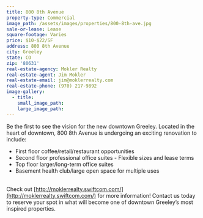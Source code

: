 ```yaml
---
title: 800 8th Avenue
property-type: Commercial
image_path: /assets/images/properties/800-8th-ave.jpg
sale-or-lease: Lease
square-footage: Varies
price: $10-$22/SF
address: 800 8th Avenue
city: Greeley
state: CO
zip: '80631'
real-estate-agency: Mokler Realty
real-estate-agent: Jim Mokler
real-estate-email: jim@moklerrealty.com
real-estate-phone: (970) 217-9892
image-gallery:
  - title:
    small_image_path:
    large_image_path:
---
```



Be the first to see the vision for the new downtown Greeley. Located in the heart of downtown, 800 8th Avenue is undergoing an exciting renovation to include:

* First floor coffee/retail/restaurant opportunities
* Second floor professional office suites - Flexible sizes and lease terms
* Top floor larger/long-term office suites
* Basement health club/large open space for multiple uses


<br>Check out [http://moklerrealty.swiftcom.com/](http://moklerrealty.swiftcom.com/) for more information! Contact us today to reserve your spot in what will become one of downtown Greeley’s most inspired properties.&nbsp;